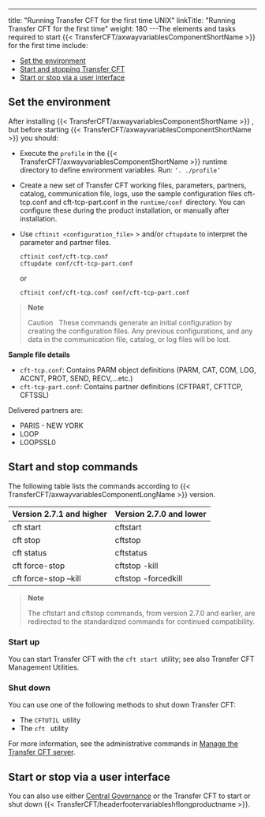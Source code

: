 ---
title: "Running Transfer CFT for the first time UNIX"
linkTitle: "Running Transfer CFT for the first time"
weight: 180
---The elements and tasks required to
start {{< TransferCFT/axwayvariablesComponentShortName  >}} for the first time include:

* [Set the environment](#Set)
* [Start and stopping Transfer
    CFT](#Configuring_CFT_)
* [Start or stop via a user interface](#Start2)

<span id="Set"></span>

## Set the environment

After installing {{< TransferCFT/axwayvariablesComponentShortName  >}}
, but before starting {{< TransferCFT/axwayvariablesComponentShortName  >}} you should:

* Execute the `profile` in the {{< TransferCFT/axwayvariablesComponentShortName >}} runtime directory to define environment
    variables. Run: `‘. ./profile’`
* Create a new set of Transfer
    CFT working files, parameters, partners, catalog, communication file, logs,
    use the sample configuration files cft-tcp.conf and cft-tcp-part.conf in the `runtime/conf `directory. You can configure these during the product installation, or manually after installation.
* Use `cftinit <configuration_file>` > and/or `cftupdate` to interpret the parameter and
    partner files.  
    ```
    cftinit conf/cft-tcp.conf
    cftupdate conf/cft-tcp-part.conf
    ```
      
    or  
    ```
    cftinit conf/cft-tcp.conf conf/cft-tcp-part.conf
    ```

> **Note**
>
> Caution  
> These commands generate an initial configuration by creating the configuration files. Any previous configurations, and any data in the communication file, catalog, or log files will be lost.

****Sample file details****

* `cft-tcp.conf`: Contains PARM object definitions (PARM, CAT, COM, LOG, ACCNT, PROT, SEND, RECV,...etc.)
* `cft-tcp-part.conf`: Contains partner definitions (CFTPART, CFTTCP, CFTSSL)

Delivered partners are:

* PARIS - NEW YORK
* LOOP
* LOOPSSL0

## Start and stop commands

The following table lists the commands according to {{< TransferCFT/axwayvariablesComponentLongName  >}} version.


| Version 2.7.1 and higher  | Version 2.7.0 and lower  |
| --- | --- |
| cft start  | cftstart  |
| cft stop  | cftstop  |
| cft status  | cftstatus  |
| cft force-stop  | cftstop -kill  |
| cft force-stop –kill  | cftstop -forcedkill  |


> **Note**
>
> The cftstart and cftstop commands, from version 2.7.0 and earlier, are redirected to the standardized commands for continued compatibility.

<span id="Configuring_CFT_"></span>

### Start up

You can start Transfer CFT with the `cft start `utility; see also Transfer CFT Management Utilities.

<span id="Shut"></span>

### Shut down

You can use one of the following methods to shut down Transfer CFT:

* The `CFTUTIL `utility
* The `cft ` utility

For more information, see the administrative commands in [Manage the Transfer CFT server](https://docs.axway.com/bundle/TransferCFT_38_UsersGuide_allOS_en_HTML5/page/Content/administration/start_stop_cft.htm).

<span id="Start2"></span>

## Start or stop via a user interface

You can also use either [Central Governance](https://docs.axway.com/bundle/CentralGovernance_113_UsersGuide_allOS_en_HTML5/page/Content/CentralGov/operations/t_startCFT.htm) or the Transfer CFT to start or shut down {{< TransferCFT/headerfootervariableshflongproductname  >}}.
